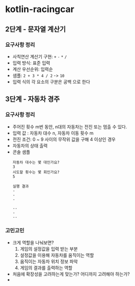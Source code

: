 # kotlin-racingcar

## 2단계 - 문자열 계산기
### 요구사항 정리
- 사칙연산 계산기 구현: ```+``` ```-``` ```*``` ```/```
- 입력 방식: 표준 입력
- 계산 우선순위: 입력순
- 샘플: ```2 + 3 * 4 / 2``` -> ```10```
- 입력 식의 각 요소의 구분은 공백 으로 한다 

## 3단계 - 자동차 경주
### 요구사항 정리
- 주어진 횟수 m번 동안, n대의 자동차는 전진 또는 멈출 수 있다.
- 입력 값 : 자동차 대수 n, 자동차 이동 횟수 m
- 전진 조건: 0 ~ 9 사이의 무작위 값을 구해 4 이상인 경우
- 자동차의 상태 출력
- 콘솔 샘플
    ```text
    자동차 대수는 몇 대인가요?
    3
    시도할 횟수는 몇 회인가요?
    5
    
    실행 결과
    -
    -
    -
    
    --
    -
    --
    ```

### 고민고민
- 크게 역할을 나눠보면?
  1. 게임의 설정값을 입력 받는 부분
  2. 설정값을 이용해 자동차를 움직이는 역할
  3. 움직이는 자동차 위치 정보 파악
  4. 게임의 결과를 출력하는 역할
- 처음에 확장성을 고려하는게 맞는가? 어디까지 고려해야 하는가?
- 